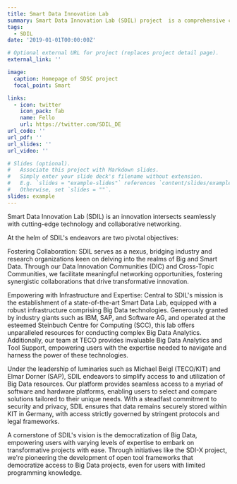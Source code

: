 ```yaml
---
title: Smart Data Innovation Lab
summary: Smart Data Innovation Lab (SDIL) project  is a comprehensive contribution for all SDIL-DICs. It is a pioneering research initiative launched on January 8th, 2014, at the Karlsruhe Institute of Technology (KIT). This nationwide German effort, stemming from the Work Group 6 of the National IT Summit, aims to bridge the gap between industry and academic research in the realms of Big and Smart Data. SDIL focuses on two primary objectives; fostering a network through Data Innovation Communities (DIC) and Cross Topic Communities for collaboration between industry and research entities, and operating a Smart Data Lab equipped with state-of-the-art Big Data technologies and infrastructure provided by leading companies like IBM, SAP, and Software AG. The lab offers an in-Memory Big Data infrastructure capable of meeting the most demanding requirements from both research and industrial processes, alongside consulting and support for Big Data Analytics. Participation in the SDIL community allows access to this infrastructure at no cost, promoting a collaborative environment where data is shared and innovation thrives.
tags:
  - SDIL
date: '2019-01-01T00:00:00Z'

# Optional external URL for project (replaces project detail page).
external_link: ''

image:
  caption: Homepage of SDSC project
  focal_point: Smart

links:
  - icon: twitter
    icon_pack: fab
    name: Fello
    url: https://twitter.com/SDIL_DE
url_code: ''
url_pdf: ''
url_slides: ''
url_video: ''

# Slides (optional).
#   Associate this project with Markdown slides.
#   Simply enter your slide deck's filename without extension.
#   E.g. `slides = "example-slides"` references `content/slides/example-slides.md`.
#   Otherwise, set `slides = ""`.
slides: example
---
```


Smart Data Innovation Lab (SDIL) is an innovation intersects seamlessly with cutting-edge technology and collaborative networking.

At the helm of SDIL's endeavors are two pivotal objectives:

Fostering Collaboration: SDIL serves as a nexus, bridging industry and research organizations keen on delving into the realms of Big and Smart Data. Through our Data Innovation Communities (DIC) and Cross-Topic Communities, we facilitate meaningful networking opportunities, fostering synergistic collaborations that drive transformative innovation.

Empowering with Infrastructure and Expertise: Central to SDIL's mission is the establishment of a state-of-the-art Smart Data Lab, equipped with a robust infrastructure comprising Big Data technologies. Generously granted by industry giants such as IBM, SAP, and Software AG, and operated at the esteemed Steinbuch Centre for Computing (SCC), this lab offers unparalleled resources for conducting complex Big Data Analytics. Additionally, our team at TECO provides invaluable Big Data Analytics and Tool Support, empowering users with the expertise needed to navigate and harness the power of these technologies.

Under the leadership of luminaries such as Michael Beigl (TECO/KIT) and Elmar Dorner (SAP), SDIL endeavors to simplify access to and utilization of Big Data resources. Our platform provides seamless access to a myriad of software and hardware platforms, enabling users to select and compare solutions tailored to their unique needs. With a steadfast commitment to security and privacy, SDIL ensures that data remains securely stored within KIT in Germany, with access strictly governed by stringent protocols and legal frameworks.

A cornerstone of SDIL's vision is the democratization of Big Data, empowering users with varying levels of expertise to embark on transformative projects with ease. Through initiatives like the SDI-X project, we're pioneering the development of open tool frameworks that democratize access to Big Data projects, even for users with limited programming knowledge.

<!-- Join me on this exhilarating journey as we unlock the full potential of Big Data, driving innovation, collaboration, and transformative change across industries and domains. Together, let's embark on a journey towards a smarter, data-driven future. -->

